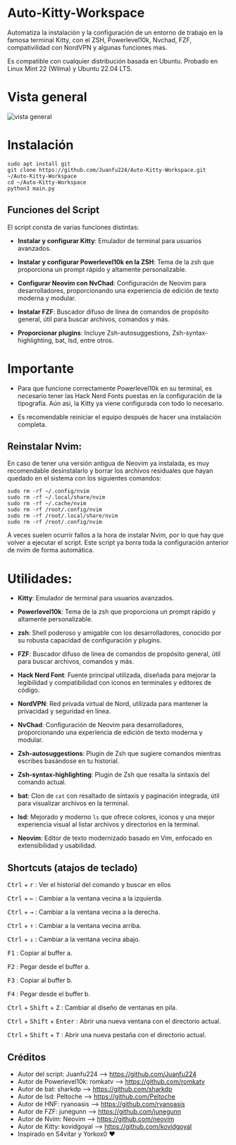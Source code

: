 # Auto-Kitty-Workspace
Automatiza la instalación y la configuración de un entorno de trabajo en la famosa terminal Kitty, con el ZSH, Powerlevel10k, Nvchad, FZF, compativilidad con NordVPN y algunas funciones mas.

Es compatible con cualquier distribución basada en Ubuntu. Probado en Linux Mint 22 (Wilma) y Ubuntu 22.04 LTS.

# Vista general
![vista general](https://raw.githubusercontent.com/Juanfu224/Auto-Linux-Workspace/master/tools/Vista.png)

# Instalación
```
sudo apt install git
git clone https://github.com/Juanfu224/Auto-Kitty-Workspace.git ~/Auto-Kitty-Workspace
cd ~/Auto-Kitty-Workspace
python3 main.py
```

## Funciones del Script
El script consta de varias funciones distintas:
- **Instalar y configurar Kitty**: Emulador de terminal para usuarios avanzados.

- **Instalar y configurar Powerlevel10k en la ZSH**: Tema de la zsh que proporciona un prompt rápido y altamente personalizable.

- **Configurar Neovim con NvChad**: Configuración de Neovim para desarrolladores, proporcionando una experiencia de edición de texto moderna y modular.

- **Instalar FZF**: Buscador difuso de línea de comandos de propósito general, útil para buscar archivos, comandos y más.

- **Proporcionar plugins**: Incluye Zsh-autosuggestions, Zsh-syntax-highlighting, bat, lsd, entre otros.

# Importante
- Para que funcione correctamente Powerlevel10k en su terminal, es necesario tener las Hack Nerd Fonts puestas en la configuración de la tipografía. Aún asi, la Kitty ya viene configurada con todo lo necesario.

- Es recomendable reiniciar el equipo después de hacer una instalación completa.

## Reinstalar Nvim:
En caso de tener una versión antigua de Neovim ya instalada, es muy recomendable desinstalarlo y borrar los archivos residuales que hayan quedado en el sistema con los siguientes comandos:
```
sudo rm -rf ~/.config/nvim
sudo rm -rf ~/.local/share/nvim
sudo rm -rf ~/.cache/nvim
sudo rm -rf /root/.config/nvim
sudo rm -rf /root/.local/share/nvim
sudo rm -rf /root/.config/nvim
```
A veces suelen ocurrir fallos a la hora de instalar Nvim, por lo que hay que volver a ejecutar el script. Este script ya borra toda la configuración anterior de nvim de forma automática.

# Utilidades:
- **Kitty**: Emulador de terminal para usuarios avanzados.

- **Powerlevel10k**: Tema de la zsh que proporciona un prompt rápido y altamente personalizable.

- **zsh**: Shell poderoso y amigable con los desarrolladores, conocido por su robusta capacidad de configuración y plugins.

- **FZF**: Buscador difuso de línea de comandos de propósito general, útil para buscar archivos, comandos y más.

- **Hack Nerd Font**: Fuente principal utilizada, diseñada para mejorar la legibilidad y compatibilidad con iconos en terminales y editores de código.

- **NordVPN**: Red privada virtual de Nord, utilizada para mantener la privacidad y seguridad en línea.

- **NvChad**: Configuración de Neovim para desarrolladores, proporcionando una experiencia de edición de texto moderna y modular.

- **Zsh-autosuggestions**: Plugin de Zsh que sugiere comandos mientras escribes basándose en tu historial.

- **Zsh-syntax-highlighting**: Plugin de Zsh que resalta la sintaxis del comando actual.

- **bat**: Clon de `cat` con resaltado de sintaxis y paginación integrada, útil para visualizar archivos en la terminal.

- **lsd**: Mejorado y moderno `ls` que ofrece colores, iconos y una mejor experiencia visual al listar archivos y directorios en la terminal.

- **Neovim**: Editor de texto modernizado basado en Vim, enfocado en extensibilidad y usabilidad.

## Shortcuts (atajos de teclado)
<kbd>Ctrl</kbd> + <kbd>r</kbd> : Ver el historial del comando y buscar en ellos

<kbd>Ctrl</kbd> + <kbd>←</kbd> : Cambiar a la ventana vecina a la izquierda.

<kbd>Ctrl</kbd> + <kbd>→</kbd> : Cambiar a la ventana vecina a la derecha.

<kbd>Ctrl</kbd> + <kbd>↑</kbd> : Cambiar a la ventana vecina arriba.

<kbd>Ctrl</kbd> + <kbd>↓</kbd> : Cambiar a la ventana vecina abajo.

<kbd>F1</kbd> : Copiar al buffer a.

<kbd>F2</kbd> : Pegar desde el buffer a.

<kbd>F3</kbd> : Copiar al buffer b.

<kbd>F4</kbd> : Pegar desde el buffer b.

<kbd>Ctrl</kbd> + <kbd>Shift</kbd> + <kbd>Z</kbd> : Cambiar al diseño de ventanas en pila.

<kbd>Ctrl</kbd> + <kbd>Shift</kbd> + <kbd>Enter</kbd> : Abrir una nueva ventana con el directorio actual.

<kbd>Ctrl</kbd> + <kbd>Shift</kbd> + <kbd>T</kbd> : Abrir una nueva pestaña con el directorio actual.

## Créditos
- Autor del script: Juanfu224 --> https://github.com/Juanfu224
- Autor de Powerlevel10k: romkatv --> https://github.com/romkatv
- Autor de bat: sharkdp --> https://github.com/sharkdp
- Autor de lsd: Peltoche --> https://github.com/Peltoche
- Autor de HNF: ryanoasis --> https://github.com/ryanoasis
- Autor de FZF: junegunn --> https://github.com/junegunn
- Autor de Nvim: Neovim --> https://github.com/neovim
- Autor de Kitty: kovidgoyal --> https://github.com/kovidgoyal
- Inspirado en S4vitar y Yorkox0 ❤️
